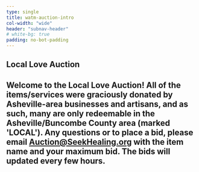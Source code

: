 ```yaml
---
type: single
title: watm-auction-intro
col-width: "wide"
header: "subnav-header"
# white-bg: true
padding: no-bot-padding
---
```


## <span class="emphasized-header">Local Love Auction</span>

## Welcome to the Local Love Auction! All of the items/services were graciously donated by Asheville-area businesses and artisans, and as such, many are only redeemable in the Asheville/Buncombe County area (marked 'LOCAL'). Any questions or to place a bid, please email [Auction@SeekHealing.org](mailto:auction@seekhealing.org) with the item name and your maximum bid. The bids will updated every few hours.

